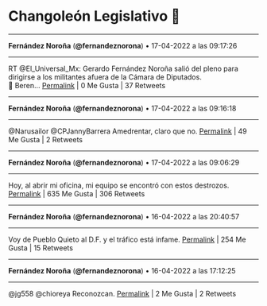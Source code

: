# Changoleón Legislativo 🙈
*****
**Fernández Noroña** (**@fernandeznorona**) • 17-04-2022 a las 09:17:26
*****
RT @El_Universal_Mx: Gerardo Fernández Noroña salió del pleno para dirigirse a los militantes afuera de la Cámara de Diputados.   
 📸 Beren…
[Permalink](https://twitter.com/fernandeznorona/status/1515741235914280962) | 0 Me Gusta | 37 Retweets
*****
**Fernández Noroña** (**@fernandeznorona**) • 17-04-2022 a las 09:16:18
*****
@Narusailor @CPJannyBarrera Amedrentar, claro que no.
[Permalink](https://twitter.com/fernandeznorona/status/1515740949229432834) | 49 Me Gusta | 2 Retweets
*****
**Fernández Noroña** (**@fernandeznorona**) • 17-04-2022 a las 09:06:29
*****
Hoy, al abrir mi oficina, mi equipo se encontró con estos destrozos.
[Permalink](https://twitter.com/fernandeznorona/status/1515738480919212035) | 635 Me Gusta | 306 Retweets
*****
**Fernández Noroña** (**@fernandeznorona**) • 16-04-2022 a las 20:40:57
*****
Voy de Pueblo Quieto al D.F. y el tráfico está infame.
[Permalink](https://twitter.com/fernandeznorona/status/1515550859735801858) | 254 Me Gusta | 15 Retweets
*****
**Fernández Noroña** (**@fernandeznorona**) • 16-04-2022 a las 17:12:25
*****
@jg558 @chioreya Reconozcan.
[Permalink](https://twitter.com/fernandeznorona/status/1515498381359161347) | 2 Me Gusta | 2 Retweets